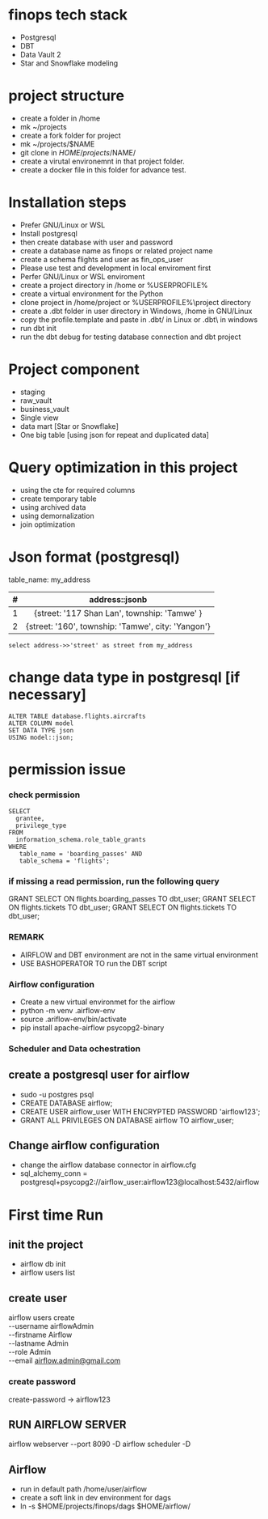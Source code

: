 # finops tech stack 
- Postgresql 
- DBT 
- Data Vault 2
- Star and Snowflake modeling

# project structure 
- create a folder in /home 
- mk ~/projects 
- create a fork folder for project 
- mk ~/projects/$NAME
- git clone in $HOME/projects/$NAME/
- create a virutal environemnt in that project folder. 
- create a docker file in this folder for advance test. 

# Installation steps  
- Prefer GNU/Linux or WSL 
- Install postgresql 
- then create database with user and password 
- create a database name as finops or related project name 
- create a schema flights and user as fin_ops_user
- Please use test and development in local enviroment first 
- Perfer GNU/Linux or WSL enviroment 
- create a project directory in /home or %USERPROFILE% 
- create a virtual environment for the Python 
- clone project in /home/project or %USERPROFILE%\project directory 
- create a .dbt folder in user directory in Windows, /home in GNU/Linux
- copy the profile.template and paste in .dbt/ in Linux or .dbt\ in windows
- run dbt init 
- run the dbt debug for testing database connection and dbt project

# Project component 
- staging 
- raw_vault 
- business_vault 
- Single view 
- data mart [Star or Snowflake]
- One big table [using json for repeat and duplicated data]

# Query optimization in this project
- using the cte for required columns 
- create temporary table 
- using archived data 
- using demornalization 
- join optimization

# Json format (postgresql)
table_name: my_address

|#| address::jsonb | 
|:-:|:---:|
|1| {street: '117 Shan Lan', township: 'Tamwe' } |
|2| {street: '160', township: 'Tamwe', city: 'Yangon'} |
```
select address->>'street' as street from my_address
```

# change data type in postgresql [if necessary]
```
ALTER TABLE database.flights.aircrafts
ALTER COLUMN model
SET DATA TYPE json
USING model::json;
```

# permission issue 
### check permission 
```
SELECT 
  grantee, 
  privilege_type 
FROM 
  information_schema.role_table_grants 
WHERE 
   table_name = 'boarding_passes' AND 
   table_schema = 'flights';
```

### if missing a read permission, run the following query
 GRANT SELECT ON flights.boarding_passes TO dbt_user;
 GRANT SELECT ON flights.tickets TO dbt_user;
 GRANT SELECT ON flights.tickets TO dbt_user;

### REMARK 
- AIRFLOW and DBT environment are not in the same virtual environment
- USE BASHOPERATOR TO run the DBT script 
### Airflow configuration 
- Create a new virtual environmet for the airflow 
- python -m venv .airflow-env
- source .ariflow-env/bin/activate 
- pip install apache-airflow psycopg2-binary
### Scheduler and Data ochestration 
## create a postgresql user for airflow
- sudo -u postgres psql
- CREATE DATABASE airflow;
- CREATE USER airflow_user WITH ENCRYPTED PASSWORD 'airflow123';
- GRANT ALL PRIVILEGES ON DATABASE airflow TO airflow_user;

## Change airflow configuration
- change the airflow database connector in airflow.cfg
- sql_alchemy_conn = postgresql+psycopg2://airflow_user:airflow123@localhost:5432/airflow

# First time Run
## init the project
- airflow db init
- airflow users list

## create user
airflow users create \
    --username airflowAdmin \
    --firstname Airflow \
    --lastname Admin \
    --role Admin \
    --email airflow.admin@gmail.com

### create password 
create-password -> airflow123

## RUN AIRFLOW SERVER
airflow webserver --port 8090 -D
airflow scheduler -D

## Airflow
- run in default path /home/user/airflow
- create a soft link in dev environment for dags
- ln -s $HOME/projects/finops/dags $HOME/airflow/

